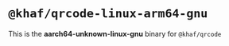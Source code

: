# `@khaf/qrcode-linux-arm64-gnu`

This is the **aarch64-unknown-linux-gnu** binary for `@khaf/qrcode`
